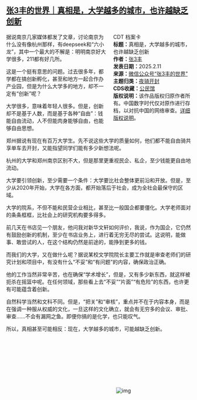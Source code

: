<!--1739403320000-->
[张3丰的世界｜真相是，大学越多的城市，也许越缺乏创新](https://chinadigitaltimes.net/chinese/715820.html)
------

<div style="width:42%;float:right;padding-left:20px"><div class="su-spoiler su-spoiler-style-fancy su-spoiler-icon-chevron-circle" data-scroll-offset="0" data-anchor-in-url="no"><div class="su-spoiler-title" tabindex="0" role="button"><span class="su-spoiler-icon"></span>CDT 档案卡</div><div class="su-spoiler-content su-u-clearfix su-u-trim"><strong>标题：</strong>真相是，大学越多的城市，也许越缺乏创新<br><strong>作者：</strong><a href="https://chinadigitaltimes.net/space/张3丰" target="_blank">张3丰</a><br><strong>发表日期：</strong>2025.2.11<br><strong>来源：</strong><a href="https://web.archive.org/web/20250212232819/https://mp.weixin.qq.com/s/t-6nPjrK_XBQUTfoFAbiUQ" target="_blank">微信公众号“张3丰的世界”</a><br><strong>主题归类：</strong><a href="https://chinadigitaltimes.net/space/夜骑开封" target="_blank">夜骑开封</a><br><strong>CDS收藏：</strong><a href="https://chinadigitaltimes.net/space/%E5%85%AC%E6%B0%91%E9%A6%86" target="_blank" rel="noopener">公民馆</a><br><strong>版权说明：</strong>该作品版权归原作者所有。中国数字时代仅对原作进行存档，以对抗中国的网络审查。<a href="https://chinadigitaltimes.net/chinese/copyright">详细版权说明</a>。</div></div></div><p>据说南京几家媒体都发了文章，讨论南京为什么没有像杭州那样，有deepseek和“六小龙”，其中一个最大的不解是：明明南京好大学很多，211都有好几所。</p><p>这是一个挺有意思的问题。过去很多年，都学都在搞创新孵化，甚至和地方一起合作办产业园，但是为什么大学多的地方，却不一定有“创新”呢？</p><p>大学很多，意味着年轻人很多。但是，创新却不是基于人数，而是基于各种“自由”：钱能自由流动，人不但能肉身能够自由，也能够自由思想。</p><p>郑州据说有现在有百万大学生。先不说这些大学的质量如何，他们都不能自由骑共享单车去开封，又能指望同学们能有多少新想法呢。</p><p>杭州的大学和郑州南京区别不大，但是那里更重视民企、私企，至少钱能更自由地流动。</p><p>大学要引领创新，至少需要一个条件：大学要比社会整体更前沿和开放。但是，至少从2020年开始，大学在各方面，都开始落后于社会，成为全社会最保守的区域。</p><p>大学的院系，不但不能和民营企业相比，甚至比一般国企都要僵化。大学老师面对的条条框框，比社会上的研究机构要多得多。</p><p>前几天在书店见一个朋友，他问我对新华文轩如何评价，我说，作为国企，它仍然有鼓励创新的机制，至少在书店业务上，进行着无穷无尽的尝试。这说明，能做事、敢尝试的人，在这个结构仍然是前途的，能挣到更多的钱。</p><p>而我们的大学，又在做什么呢？据说某校文学院院长主要工作就是审查老师们的研究计划和项目中，有没有什么“不妥”和“有问题”的内容，确保政治正确。</p><p>他的工作当然非常辛苦，也在确保“学术增长”，但是，又有多少新东西，就这样被扼杀在摇篮中呢。在任何领域，那些看上去“不妥”“片面”“有危险”的东西，也许更有可能蕴含着创新。</p><p>自然科学当然和文科不同。但是，“把关”和“审核”，重点并不在于内容本身，而是在强调一种服从权威的文化，一旦这样的文化确立，就会有无穷多的会议、审批、审查……不会有漏网之鱼。即便你搞的是化学，也只能叹气。</p><p>所以，真相甚至可能相反：现在，大学越多的城市，可能越缺乏创新。</p><p><img decoding="async" src="data:image/svg+xml,%3Csvg%20xmlns='http://www.w3.org/2000/svg'%20viewBox='0%200%200%200'%3E%3C/svg%3E" alt="img" data-lazy-src="https://chinadigitaltimes.net/chinese/files/2025/02/post-715820-67ad3009b8913."><noscript><img decoding="async" src="https://chinadigitaltimes.net/chinese/files/2025/02/post-715820-67ad3009b8913." alt="img"></noscript></p><div class="addtoany_share_save_container addtoany_content addtoany_content_bottom"><div class="a2a_kit a2a_kit_size_32 addtoany_list" data-a2a-url="https://chinadigitaltimes.net/chinese/715820.html" data-a2a-title="张3丰的世界｜真相是，大学越多的城市，也许越缺乏创新"><a class="a2a_button_facebook" href="https://www.addtoany.com/add_to/facebook?linkurl=https%3A%2F%2Fchinadigitaltimes.net%2Fchinese%2F715820.html&amp;linkname=%E5%BC%A03%E4%B8%B0%E7%9A%84%E4%B8%96%E7%95%8C%EF%BD%9C%E7%9C%9F%E7%9B%B8%E6%98%AF%EF%BC%8C%E5%A4%A7%E5%AD%A6%E8%B6%8A%E5%A4%9A%E7%9A%84%E5%9F%8E%E5%B8%82%EF%BC%8C%E4%B9%9F%E8%AE%B8%E8%B6%8A%E7%BC%BA%E4%B9%8F%E5%88%9B%E6%96%B0" title="Facebook" rel="nofollow noopener" target="_blank"></a><a class="a2a_button_twitter" href="https://www.addtoany.com/add_to/twitter?linkurl=https%3A%2F%2Fchinadigitaltimes.net%2Fchinese%2F715820.html&amp;linkname=%E5%BC%A03%E4%B8%B0%E7%9A%84%E4%B8%96%E7%95%8C%EF%BD%9C%E7%9C%9F%E7%9B%B8%E6%98%AF%EF%BC%8C%E5%A4%A7%E5%AD%A6%E8%B6%8A%E5%A4%9A%E7%9A%84%E5%9F%8E%E5%B8%82%EF%BC%8C%E4%B9%9F%E8%AE%B8%E8%B6%8A%E7%BC%BA%E4%B9%8F%E5%88%9B%E6%96%B0" title="Twitter" rel="nofollow noopener" target="_blank"></a><a class="a2a_button_telegram" href="https://www.addtoany.com/add_to/telegram?linkurl=https%3A%2F%2Fchinadigitaltimes.net%2Fchinese%2F715820.html&amp;linkname=%E5%BC%A03%E4%B8%B0%E7%9A%84%E4%B8%96%E7%95%8C%EF%BD%9C%E7%9C%9F%E7%9B%B8%E6%98%AF%EF%BC%8C%E5%A4%A7%E5%AD%A6%E8%B6%8A%E5%A4%9A%E7%9A%84%E5%9F%8E%E5%B8%82%EF%BC%8C%E4%B9%9F%E8%AE%B8%E8%B6%8A%E7%BC%BA%E4%B9%8F%E5%88%9B%E6%96%B0" title="Telegram" rel="nofollow noopener" target="_blank"></a><a class="a2a_button_reddit" href="https://www.addtoany.com/add_to/reddit?linkurl=https%3A%2F%2Fchinadigitaltimes.net%2Fchinese%2F715820.html&amp;linkname=%E5%BC%A03%E4%B8%B0%E7%9A%84%E4%B8%96%E7%95%8C%EF%BD%9C%E7%9C%9F%E7%9B%B8%E6%98%AF%EF%BC%8C%E5%A4%A7%E5%AD%A6%E8%B6%8A%E5%A4%9A%E7%9A%84%E5%9F%8E%E5%B8%82%EF%BC%8C%E4%B9%9F%E8%AE%B8%E8%B6%8A%E7%BC%BA%E4%B9%8F%E5%88%9B%E6%96%B0" title="Reddit" rel="nofollow noopener" target="_blank"></a><a class="a2a_button_whatsapp" href="https://www.addtoany.com/add_to/whatsapp?linkurl=https%3A%2F%2Fchinadigitaltimes.net%2Fchinese%2F715820.html&amp;linkname=%E5%BC%A03%E4%B8%B0%E7%9A%84%E4%B8%96%E7%95%8C%EF%BD%9C%E7%9C%9F%E7%9B%B8%E6%98%AF%EF%BC%8C%E5%A4%A7%E5%AD%A6%E8%B6%8A%E5%A4%9A%E7%9A%84%E5%9F%8E%E5%B8%82%EF%BC%8C%E4%B9%9F%E8%AE%B8%E8%B6%8A%E7%BC%BA%E4%B9%8F%E5%88%9B%E6%96%B0" title="WhatsApp" rel="nofollow noopener" target="_blank"></a><a class="a2a_button_email" href="https://www.addtoany.com/add_to/email?linkurl=https%3A%2F%2Fchinadigitaltimes.net%2Fchinese%2F715820.html&amp;linkname=%E5%BC%A03%E4%B8%B0%E7%9A%84%E4%B8%96%E7%95%8C%EF%BD%9C%E7%9C%9F%E7%9B%B8%E6%98%AF%EF%BC%8C%E5%A4%A7%E5%AD%A6%E8%B6%8A%E5%A4%9A%E7%9A%84%E5%9F%8E%E5%B8%82%EF%BC%8C%E4%B9%9F%E8%AE%B8%E8%B6%8A%E7%BC%BA%E4%B9%8F%E5%88%9B%E6%96%B0" title="Email" rel="nofollow noopener" target="_blank"></a><a class="a2a_button_copy_link" href="https://www.addtoany.com/add_to/copy_link?linkurl=https%3A%2F%2Fchinadigitaltimes.net%2Fchinese%2F715820.html&amp;linkname=%E5%BC%A03%E4%B8%B0%E7%9A%84%E4%B8%96%E7%95%8C%EF%BD%9C%E7%9C%9F%E7%9B%B8%E6%98%AF%EF%BC%8C%E5%A4%A7%E5%AD%A6%E8%B6%8A%E5%A4%9A%E7%9A%84%E5%9F%8E%E5%B8%82%EF%BC%8C%E4%B9%9F%E8%AE%B8%E8%B6%8A%E7%BC%BA%E4%B9%8F%E5%88%9B%E6%96%B0" title="Copy Link" rel="nofollow noopener" target="_blank"></a><a class="a2a_dd addtoany_share_save addtoany_share" href="https://www.addtoany.com/share"></a></div></div>
